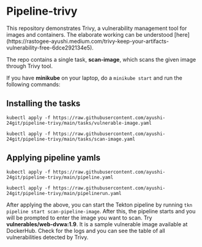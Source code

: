 
<h1>
Pipeline-trivy

</h1>
This repository demonstrates Trivy, a vulnerability management tool for images and containers. The elaborate working can be understood [here](https://rastogee-ayushi.medium.com/trivy-keep-your-artifacts-vulnerability-free-6dce292134e5).


The repo contains a single task, **scan-image**, which scans the given image through Trivy tool.

If you have **minikube** on your laptop, do a `minikube start` and run the following commands:

<h2>Installing the tasks</h2>  


  `kubectl apply -f https://raw.githubusercontent.com/ayushi-24git/pipeline-trivy/main/tasks/vulnerable-image.yaml`  
  
  `kubectl apply -f https://raw.githubusercontent.com/ayushi-24git/pipeline-trivy/main/tasks/scan-image.yaml`  
  


<h2>Applying pipeline yamls</h2>  


  `kubectl apply -f https://raw.githubusercontent.com/ayushi-24git/pipeline-trivy/main/pipeline.yaml`  
  
  `kubectl apply -f https://raw.githubusercontent.com/ayushi-24git/pipeline-trivy/main/pipelinerun.yaml`  
  
After applying the above, you can start the Tekton pipeline by running `tkn pipeline start scan-pipeline-image`. After this, the pipeline starts and you will be prompted to enter the image you want to scan. Try **vulnerables/web-dvwa:1.9**. It is a sample vulnerable image available at DockerHub. Check for the logs and you can see the table of all vulnerabilities detected by Trivy.


  
